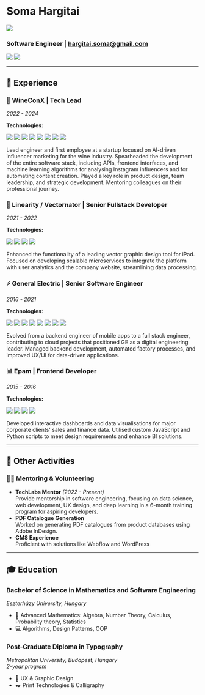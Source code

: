 # Soma Hargitai

<div align="left">
  <a href="SomaHargitai_CV_20241121.PDF" download>
    <img src="https://img.shields.io/badge/-View_PDF-FF0000?style=flat-square&logo=adobe-acrobat-reader&logoColor=white"/>
  </a>
</div>

### Software Engineer | [hargitai.soma@gmail.com](mailto:hargitai.soma@gmail.com)

<div align="left">
  <a href="https://github.com/somahargitai"><img src="https://img.shields.io/badge/-GitHub-181717?style=flat-square&logo=github"/></a>
  <a href="https://www.linkedin.com/in/somahargitai/"><img src="https://img.shields.io/badge/-LinkedIn-0A66C2?style=flat-square&logo=linkedin"/></a>
</div>

---

## 💼 Experience

### 🍷 WineConX | Tech Lead

*2022 - 2024*

**Technologies:**
<div>
  <img src="https://img.shields.io/badge/-GitHub_Actions-2088FF?style=flat-square&logo=github-actions&logoColor=white"/>
  <img src="https://img.shields.io/badge/-OpenAI-412991?style=flat-square&logo=openai&logoColor=white"/>
  <img src="https://img.shields.io/badge/-TypeScript-3178C6?style=flat-square&logo=typescript&logoColor=white"/>
  <img src="https://img.shields.io/badge/-React-61DAFB?style=flat-square&logo=react&logoColor=black"/>
  <img src="https://img.shields.io/badge/-Node.js-339933?style=flat-square&logo=node.js&logoColor=white"/>
  <img src="https://img.shields.io/badge/-MongoDB-47A248?style=flat-square&logo=mongodb&logoColor=white"/>
  <img src="https://img.shields.io/badge/-AWS-232F3E?style=flat-square&logo=amazon-aws"/>
  <img src="https://img.shields.io/badge/-Python-3776AB?style=flat-square&logo=python&logoColor=white"/>
</div>

Lead engineer and first employee at a startup focused on AI-driven influencer marketing for the wine industry. Spearheaded the development of the entire software stack, including APIs, frontend interfaces, and machine learning algorithms for analysing Instagram influencers and for automating content creation. Played a key role in product design, team leadership, and strategic development. Mentoring colleagues on their professional journey.

### 🎨 Linearity / Vectornator | Senior Fullstack Developer  

*2021 - 2022*

**Technologies:**
<div>
  <img src="https://img.shields.io/badge/-NestJS-E0234E?style=flat-square&logo=nestjs&logoColor=white"/>
  <img src="https://img.shields.io/badge/-TypeScript-3178C6?style=flat-square&logo=typescript&logoColor=white"/>
  <img src="https://img.shields.io/badge/-MongoDB-47A248?style=flat-square&logo=mongodb&logoColor=white"/>
  <img src="https://img.shields.io/badge/-Webflow-4353FF?style=flat-square&logo=webflow&logoColor=white"/>
</div>

Enhanced the functionality of a leading vector graphic design tool for iPad. Focused on developing scalable microservices to integrate the platform with user analytics and the company website, streamlining data processing.

### ⚡ General Electric | Senior Software Engineer

*2016 - 2021*

**Technologies:**
<div>
  <img src="https://img.shields.io/badge/-Azure-0078D4?style=flat-square&logo=microsoft-azure"/>
  <img src="https://img.shields.io/badge/-AWS-232F3E?style=flat-square&logo=amazon-aws"/>
  <img src="https://img.shields.io/badge/-GraphQL-E10098?style=flat-square&logo=graphql"/>
  <img src="https://img.shields.io/badge/-Docker-2496ED?style=flat-square&logo=docker&logoColor=white"/>
  <img src="https://img.shields.io/badge/-Java-007396?style=flat-square&logo=java"/>
  <img src="https://img.shields.io/badge/-Spring-6DB33F?style=flat-square&logo=spring&logoColor=white"/>
  <img src="https://img.shields.io/badge/-React-61DAFB?style=flat-square&logo=react&logoColor=black"/>
  <img src="https://img.shields.io/badge/-Angular-DD0031?style=flat-square&logo=angular"/>
</div>

Evolved from a backend engineer of mobile apps to a full stack engineer, contributing to cloud projects that positioned GE as a digital engineering leader. Managed backend development, automated factory processes, and improved UX/UI for data-driven applications.

### 📊 Epam | Frontend Developer

*2015 - 2016*

**Technologies:**
<div>
  <img src="https://img.shields.io/badge/-JavaScript-F7DF1E?style=flat-square&logo=javascript&logoColor=black"/>
  <img src="https://img.shields.io/badge/-Python-3776AB?style=flat-square&logo=python&logoColor=white"/>
  <img src="https://img.shields.io/badge/-C%23-239120?style=flat-square&logo=c-sharp"/>
  <img src="https://img.shields.io/badge/-Tableau-E97627?style=flat-square&logo=tableau&logoColor=white"/>
</div>

Developed interactive dashboards and data visualisations for major corporate clients' sales and finance data. Utilised custom JavaScript and Python scripts to meet design requirements and enhance BI solutions.

---

## 🤝 Other Activities

### 👨‍🏫 Mentoring & Volunteering

- **TechLabs Mentor** *(2022 - Present)*  
  Provide mentorship in software engineering, focusing on data science, web development, UX design, and deep learning in a 6-month training program for aspiring developers.
- **PDF Catalogue Generation**  
  Worked on generating PDF catalogues from product databases using Adobe InDesign.
- **CMS Experience**  
  Proficient with solutions like Webflow and WordPress

---

## 🎓 Education

### Bachelor of Science in Mathematics and Software Engineering

*Eszterházy University, Hungary*

- 📐 Advanced Mathematics: Algebra, Number Theory, Calculus, Probability theory, Statistics
- 💻 Algorithms, Design Patterns, OOP

### Post-Graduate Diploma in Typography

*Metropolitan University, Budapest, Hungary*  
*2-year program*

- 🎨 UX & Graphic Design
- ✒️ Print Technologies & Calligraphy
